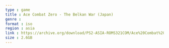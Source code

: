 ```yaml
---
type : game
title : Ace Combat Zero - The Belkan War (Japan)
genre : 
format : iso
region : asia
link : https://archive.org/download/PS2-ASIA-ROMS321COM/Ace%20Combat%20Zero%20-%20The%20Belkan%20War%20%28Japan%29.7z
size : 2.6GB
---
```

